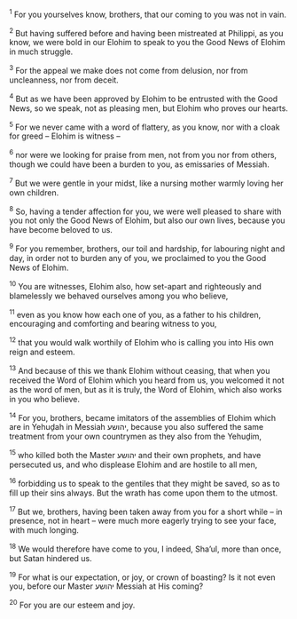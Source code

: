 <sup>1</sup> For you yourselves know, brothers, that our coming to you was not in vain.

<sup>2</sup> But having suffered before and having been mistreated at Philippi, as you know, we were bold in our Elohim to speak to you the Good News of Elohim in much struggle.

<sup>3</sup> For the appeal we make does not come from delusion, nor from uncleanness, nor from deceit.

<sup>4</sup> But as we have been approved by Elohim to be entrusted with the Good News, so we speak, not as pleasing men, but Elohim who proves our hearts.

<sup>5</sup> For we never came with a word of flattery, as you know, nor with a cloak for greed – Elohim is witness –

<sup>6</sup> nor were we looking for praise from men, not from you nor from others, though we could have been a burden to you, as emissaries of Messiah.

<sup>7</sup> But we were gentle in your midst, like a nursing mother warmly loving her own children.

<sup>8</sup> So, having a tender affection for you, we were well pleased to share with you not only the Good News of Elohim, but also our own lives, because you have become beloved to us.

<sup>9</sup> For you remember, brothers, our toil and hardship, for labouring night and day, in order not to burden any of you, we proclaimed to you the Good News of Elohim.

<sup>10</sup> You are witnesses, Elohim also, how set-apart and righteously and blamelessly we behaved ourselves among you who believe,

<sup>11</sup> even as you know how each one of you, as a father to his children, encouraging and comforting and bearing witness to you,

<sup>12</sup> that you would walk worthily of Elohim who is calling you into His own reign and esteem.

<sup>13</sup> And because of this we thank Elohim without ceasing, that when you received the Word of Elohim which you heard from us, you welcomed it not as the word of men, but as it is truly, the Word of Elohim, which also works in you who believe.

<sup>14</sup> For you, brothers, became imitators of the assemblies of Elohim which are in Yehuḏah in Messiah יהושע, because you also suffered the same treatment from your own countrymen as they also from the Yehuḏim,

<sup>15</sup> who killed both the Master יהושע and their own prophets, and have persecuted us, and who displease Elohim and are hostile to all men,

<sup>16</sup> forbidding us to speak to the gentiles that they might be saved, so as to fill up their sins always. But the wrath has come upon them to the utmost.

<sup>17</sup> But we, brothers, having been taken away from you for a short while – in presence, not in heart – were much more eagerly trying to see your face, with much longing.

<sup>18</sup> We would therefore have come to you, I indeed, Sha’ul, more than once, but Satan hindered us.

<sup>19</sup> For what is our expectation, or joy, or crown of boasting? Is it not even you, before our Master יהושע Messiah at His coming?

<sup>20</sup> For you are our esteem and joy.

